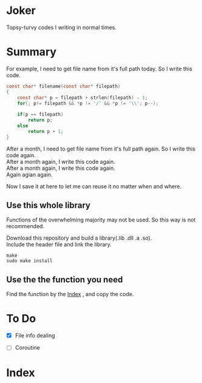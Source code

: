 # Joker
Topsy-turvy codes I writing in normal times.
  
# Summary
For example, I need to get file name from it's full path today.  So I write this code.
```C
const char* filename(const char* filepath)
{
	const char* p = filepath + strlen(filepath) - 1;
	for(; p!= filepath && *p != '/' && *p != '\\'; p--);
	
	if(p == filepath)
		return p;
	else
		return p + 1;
}
```

After a month, I need to get file name from it's full path again. So I write this code again.  
After a month again, I write this code again.  
After a month again, I write this code again.  
Again agian again.  

Now I save it at here to let me can reuse it no matter when and where.  

## Use this whole library
Functions of the overwhelming majority may not be used. So this way is not recommended.  

Download this repository and build a library(.lib .dll .a .so).   
Include the header file and link the library.  

```Shell
make
sudo make install
```

## Use the the function you need
Find the function by the [Index](#index) , and copy the code.  

# To Do
 - [x] File info dealing  
 - [ ] Coroutine


# Index
